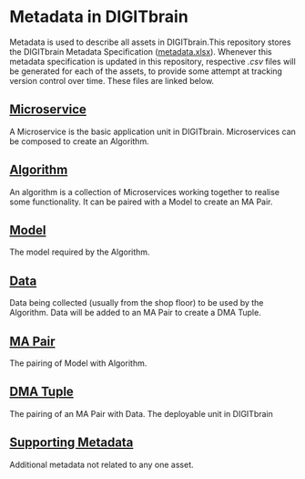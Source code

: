# Metadata in DIGITbrain
Metadata is used to describe all assets in DIGITbrain.This repository stores the DIGITbrain
Metadata Specification ([metadata.xlsx](https://github.com/DIGITbrain/metadata/blob/main/metadata.xlsx)).
Whenever this metadata specification is updated in this repository, respective *.csv* files will be generated
for each of the assets, to provide some attempt at tracking version control over time.
These files are linked below.

## [Microservice]
A Microservice is the basic application unit in DIGITbrain.
Microservices can be composed to create an Algorithm.

## [Algorithm]
An algorithm is a collection of Microservices working together to realise some functionality.
It can be paired with a Model to create an MA Pair.

## [Model]
The model required by the Algorithm.

## [Data]
Data being collected (usually from the shop floor) to be used by the Algorithm.
Data will be added to an MA Pair to create a DMA Tuple.

## [MA Pair]
The pairing of Model with Algorithm.

## [DMA Tuple]
The pairing of an MA Pair with Data. The deployable unit in DIGITbrain

## [Supporting Metadata]
Additional metadata not related to any one asset.


[Algorithm]: https://github.com/DIGITbrain/metadata/blob/main/assets/algorithm.md
[Microservice]: https://github.com/DIGITbrain/metadata/blob/main/assets/microservice.md
[Data]: https://github.com/DIGITbrain/metadata/blob/main/assets/data.md
[Model]: https://github.com/DIGITbrain/metadata/blob/main/assets/model.md
[MA Pair]: https://github.com/DIGITbrain/metadata/blob/main/assets/ma_pair.md
[DMA Tuple]: https://github.com/DIGITbrain/metadata/blob/main/assets/dma_tuple.md
[Supporting Metadata]: https://github.com/DIGITbrain/metadata/blob/main/assets/supporting_metadata.md
